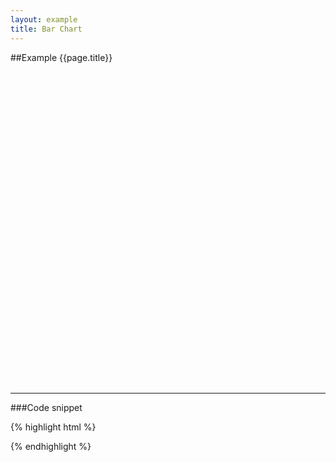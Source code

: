 ```yaml
---
layout: example
title: Bar Chart
---
```


##Example {{page.title}}

<div id='placeholder' class='example-placeholder' style="width: 720px; height: 500px; padding-top: 0px;"></div>

---

###Code snippet

{% highlight html %}
<div id='placeholder' width="600px" height="400px"></div>
<script>
Vizabi('BarChart', document.getElementById('placeholder'), {
    state: {
        time: {
            value: '1950'
        },
        marker: {
            axis_y: {
                use: 'indicator',
                which: 'gdp_pc',
                min: 0,
                max: 70000,
                scaleType: 'linear'
            },
            axis_x: {
                use: 'property',
                which: 'geo.name'
            },
            color: {
                use: 'property',
                which: 'geo.name'
            }
        },
        entities: {
            show: {
                geo: [
                    'swe',
                    'usa',
                    'nor',
                    'can'
                ]
            }
        }
    },
    data: {
        reader: 'csv',
        path: '/path/to/your/file.csv'
    }
});
</script>
{% endhighlight %}

<script defer>
Vizabi('BarChart', document.getElementById('placeholder'), {
    state: {
        time: {
            value: '2000'
        },
        marker: {
            axis_y: {
                use: 'indicator',
                which: 'lex',
                min: 75,
                max: 83,
                scaleType: 'linear'
            },
            axis_x: {
                use: 'property',
                which: 'geo.name'
            },
            color: {
                use: 'property',
                which: 'geo.name'
            }
        },
        entities: {
            show: {
                geo: [
                    'swe',
                    'usa',
                    'nor',
                    'can'
                ]
            }
        }
    },
    data: {
        reader: 'csv',
        path: '/preview/data/waffles/basic-indicators.csv'
    }
});
</script>
